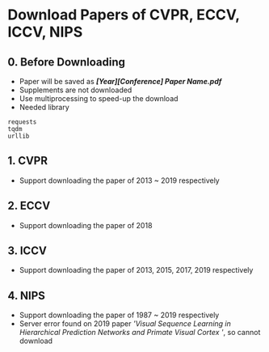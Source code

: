 # Download Papers of CVPR, ECCV, ICCV, NIPS

## 0. Before Downloading
- Paper will be saved as ***[Year][Conference] Paper Name.pdf***
- Supplements are not downloaded
- Use multiprocessing to speed-up the download
- Needed library
```
requests
tqdm
urllib
```

## 1. CVPR
- Support downloading the paper of 2013 ~ 2019 respectively

## 2. ECCV
- Support downloading the paper of 2018

## 3. ICCV
- Support downloading the paper of 2013, 2015, 2017, 2019 respectively

## 4. NIPS
- Support downloading the paper of 1987 ~ 2019 respectively
- Server error found on 2019 paper *'Visual Sequence Learning in Hierarchical Prediction Networks and Primate Visual Cortex
'*, so cannot download
